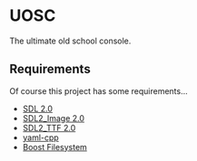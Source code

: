 # UOSC

The ultimate old school console.


## Requirements

Of course this project has some requirements...

  - [SDL 2.0](http://libsdl.org/)
  - [SDL2_Image 2.0](http://www.libsdl.org/tmp/SDL_image/)
  - [SDL2_TTF 2.0](http://www.libsdl.org/tmp/SDL_ttf/)
  - [yaml-cpp](https://code.google.com/p/yaml-cpp/)
  - [Boost Filesystem](http://www.boost.org/doc/libs/1_54_0/libs/filesystem/doc/index.htm)
